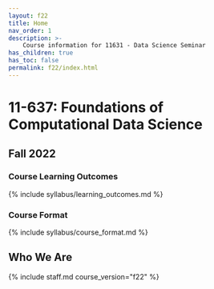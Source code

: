 ```yaml
---
layout: f22
title: Home
nav_order: 1
description: >-
    Course information for 11631 - Data Science Seminar
has_children: true
has_toc: false
permalink: f22/index.html
---
```


# 11-637: Foundations of Computational Data Science

## Fall 2022

### Course Learning Outcomes

{% include syllabus/learning_outcomes.md %}

### Course Format

{% include syllabus/course_format.md %}

## Who We Are

{% include staff.md course_version="f22" %}